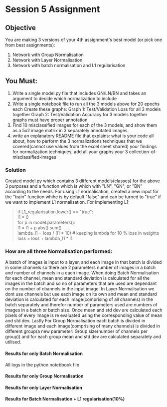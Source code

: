 # Session 5 Assignment 
## Objective 
You are making 3 versions of your 4th assignment's best model (or pick one from best assignments):
1. Network with Group Normalisation
2. Network with Layer Normalisation
3. Network with batch normalisation and L1 regularisation
## You Must:
1. Write a single model.py file that includes GN/LN/BN and takes an argument to decide which normalization to include
2. Write a single notebook file to run all the 3 models above for 20 epochs each Create these graphs: Graph 1: Test/Validation Loss for all 3 models together Graph 2: Test/Validation Accuracy for 3 models together graphs must have proper annotation
3. Find 10 misclassified images for each of the 3 models, and show them as a 5x2 image matrix in 3 separately annotated images.
4. write an explanatory README file that explains: what is your code all about, how to perform the 3 normalizations techniques that we covered(cannot use values from the excel sheet shared) your findings for normalization techniques, add all your graphs your 3 collection-of-misclassified-images


### Solution
Created model.py which contains 3 different models(classes) for the above 3 purposes and a function which is which with "LN", "GN", or "BN" according to the needs.
For using L1 normalisation, created a new input for the "train" function whihc is by default "false" and can be turned to "true" if we want to implement L1 normalisation.
For implementing L1:
>if L1_regularisation.lower() == "true":</br>
>   l1 = 0</br>
>     for p in model.parameters():</br>
>        l1 = l1 + p.abs().sum()</br>
>      lambda_l1 = loss / (l1 * 10)         # keeping lambda for 10 % loss in weights</br>
>      loss = loss + lambda_l1 * l1</br>

### How are all three Normalisation performed:
A batch of images is input to a layer, and each image in that batch is divided in some channels so there are 2 parameters number of images in a batch and number of channels
in a each image. When doing Batch Normalisation for each channel, mean and standard deviation is calculated for all the images in the batch and so no of parameters
 that are used are dependant on the number of channels in the input image. In Layer Normalisation we dont use channels but use each image on its own and mean 
 and standard deviation is calculated for each image(comprising of all channels) in the batch separately and therefor number of parameters used are numbers of images in a batch or batch size.
 Once mean and std dev are calculated each pixels of every image is re evaluated using the corresponding value of mean and std dev. Lastly For Group Normalisation
 each batch is divided in different image and each image(comprising of many channels) is divided in different group(a new parameter: Group size(number of channels per group))
 and for each group mean and std dev are calculated separately and utilised.
 
 #### Results for only Batch Normalisation
 All logs in the python notebbook file
 
 
 #### Results for only Group Normalisation
  
  
 #### Results for only Layer Normalisation
   
   
 #### Results for Batch Normalisation + L1 regularisation(10%)

